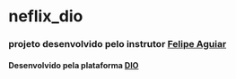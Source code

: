 ﻿# neflix_dio
 ### projeto desenvolvido pelo instrutor [Felipe Aguiar](https://www.linkedin.com/in/felipe-aguiar-047/)
 #### Desenvolvido pela plataforma [DIO](https://digitalinnovation.one/)
